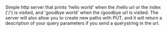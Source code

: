 Simple http server that prints 'hello world' when the /hello url or the index ('/') is visited, and 'goodbye world' when the /goodbye url is visited.
The server will also allow you to create new paths with PUT, and it will return a description of your query parameters if you send a querystring in the url.
